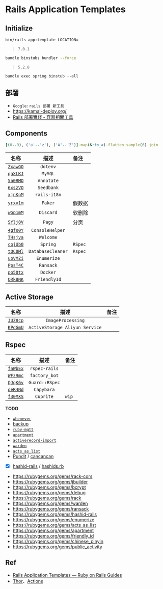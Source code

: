 # Rails Application Templates


## Initialize


```bash
bin/rails app:template LOCATION=
```

> `7.0.1`

```bash
bundle binstubs bundler --force
```

> `5.2.8`

```
bundle exec spring binstub --all
```


## 部署

* `Google`: `rails 部署 新工具`
* <https://kamal-deploy.org/>
* [Rails 部署實踐 - 容器相關工具](https://blog.aotoki.me/posts/2022/05/20/rails-deployment-in-practice-tools-related-container/)


## Components

```ruby
[(0..9), ('a'..'z'), ('A'..'Z')].map(&:to_a).flatten.sample(6).join
```


名称|描述|备注
:---:|:---:|:---
[`ZxawGQ`](./ZxawGQ) | `dotenv`
[`qaXLKJ`](./qaXLKJ) | `MySQL`
[`5n0RMO`](./5n0RMO) | `Annotate`
[`6xszVQ`](./6xszVQ) | `Seedbank`
[`xjnKpM`](./xjnKpM) | `rails-i18n`
[`yrxv1m`](./yrxv1m) | `Faker` | 假数据
[`wGp1mM`](./wGp1mM) | `Discard` | 软删除
[`SYlj8V`](./SYlj8V) | `Pagy` | 分页
[`4gfs0Y`](./4gfs0Y) | `ConsoleHelper`
[`THsjva`](./THsjva) | `Welcome`
[`cojUb0`](./cojUb0) | `Spring` | `RSpec`
[`tOC0Ml`](./tOC0Ml) | `DatabaseCleaner` | `Rspec`
[`uoVMZi`](./uoVMZi) | `Enumerize`
[`PpsT4C`](./PpsT4C) | `Ransack`
[`po50tx`](./po50tx) | `Docker`
[`ORk8NK`](./ORk8NK) | `FriendlyId`


## Active Storage

名称|描述|备注
:---:|:---:|:---
[`JUZ8cp`](./JUZ8cp) | `ImageProcessing` |
[`KPdGmU`](./KPdGmU) | `ActiveStorage Aliyun Service`

## Rspec

名称|描述|备注
:---:|:---:|:---
[`fnWbEx`](./fnWbEx) | `rspec-rails`
[`WFz9mc`](./WFz9mc) | `factory_bot`
[`QJqK6v`](./QJqK6v) | `Guard::RSpec`
[`oeR4Nd`](./oeR4Nd) | `Capybara`
[`f30MXS`](./f30MXS) | `Cuprite` | `wip`

**TODO**

* [`whenever`](https://github.com/javan/whenever)
* [backup](https://github.com/backup/backup)
* [`ruby-mqtt`](https://github.com/njh/ruby-mqtt)
* [`apartment`](https://rubygems.org/gems/apartment)
* [`activerecord-import`](https://rubygems.org/gems/activerecord-import)
* [`warden`](https://github.com/wardencommunity/warden)
* [`acts_as_list`](https://github.com/brendon/acts_as_list)
* [Pundit](https://github.com/varvet/pundit) / [cancancan](https://github.com/CanCanCommunity/cancancan)
* [x] [hashid-rails](https://github.com/jcypret/hashid-rails) / [hashids.rb](https://github.com/peterhellberg/hashids.rb)
* <https://rubygems.org/gems/rack-cors>
* <https://rubygems.org/gems/jbuilder>
* <https://rubygems.org/gems/bcrypt>
* <https://rubygems.org/gems/debug>
* <https://rubygems.org/gems/rack>
* <https://rubygems.org/gems/warden>
* <https://rubygems.org/gems/ransack>
* <https://rubygems.org/gems/hashid-rails>
* <https://rubygems.org/gems/enumerize>
* <https://rubygems.org/gems/acts_as_list>
* <https://rubygems.org/gems/apartment>
* <https://rubygems.org/gems/friendly_id>
* <https://rubygems.org/gems/chinese_pinyin>
* <https://rubygems.org/gems/public_activity>


## Ref

* [Rails Application Templates — Ruby on Rails Guides](https://guides.rubyonrails.org/rails_application_templates.html)
* [Thor](http://whatisthor.com/)、[Actions](http://www.rubydoc.info/github/wycats/thor/Thor/Actions)
